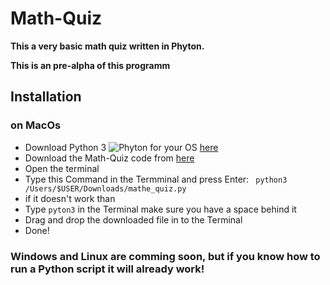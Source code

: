 # Math-Quiz
**This a very basic math quiz written in Phyton.**

**This is an pre-alpha of this programm**
## Installation
### on MacOs
* Download Python 3 ![Phyton](https://docs.python.org/3/_static/py.svg) for your OS [here](https://www.python.org/downloads/)
* Download the Math-Quiz code from [here](https://github.com/Pixel-Master/Math-Quiz/releases/download/math/mathe_quiz.py)
* Open the terminal
* Type this Command in the Termminal and press Enter:
` python3 /Users/$USER/Downloads/mathe_quiz.py`
* if it doesn't work than 
 * Type `pyton3` in the Terminal make sure you have a space behind it
 *  Drag and drop the downloaded file in to the Terminal
* Done!

### Windows and Linux are comming soon, but if you know how to run a Python script it will already work!
